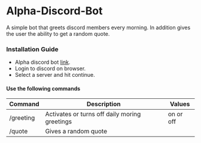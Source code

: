 # Alpha-Discord-Bot

A simple bot that greets discord members every morning. In addition gives the user the ability to get a random quote.

### Installation Guide

- Alpha discord bot [link](https://github.com/majdshatti/TaScheduler-api.git).
- Login to discord on browser.
- Select a server and hit continue.

#### Use the following commands

| Command   | Description                                   | Values    |
| --------- | --------------------------------------------- | --------- |
| /greeting | Activates or turns off daily moring greetings | on or off |
| /quote    | Gives a random quote                          |           |
